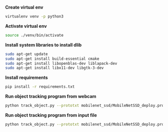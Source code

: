 **Create virtual env**
```bash
virtualenv venv -p python3
```
**Activate virtual env**
```bash
source ./venv/bin/activate
```
**Install system libraries to install dlib**
```bash
sudo apt-get update
sudo apt-get install build-essential cmake
sudo apt-get install libopenblas-dev liblapack-dev 
sudo apt-get install libx11-dev libgtk-3-dev
```
**Install requirements**
```bash
pip install -r requirements.txt
```
**Run object tracking program from webcam**
```bash
python track_object.py --prototxt mobilenet_ssd/MobileNetSSD_deploy.prototxt --model mobilenet_ssd/MobileNetSSD_deploy.caffemodel --label person --output output/result_output.avi
```
**Run object tracking program from input file**
```bash
python track_object.py --prototxt mobilenet_ssd/MobileNetSSD_deploy.prototxt --model mobilenet_ssd/MobileNetSSD_deploy.caffemodel --video input/race.mp4 --label person --output output/vid_output.avi
```
